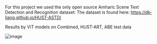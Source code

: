 For this  project we used the only open source Amharic Scene Text Detection and Recognition dataset:
The dataset is found here: https://dk-liang.github.io/HUST-ASTD/

Results by ViT models on Combined, HUST-ART, ABE test data

![image](https://github.com/user-attachments/assets/0a5b4718-b46b-42e5-a8f6-4a3abab4c8e3)
